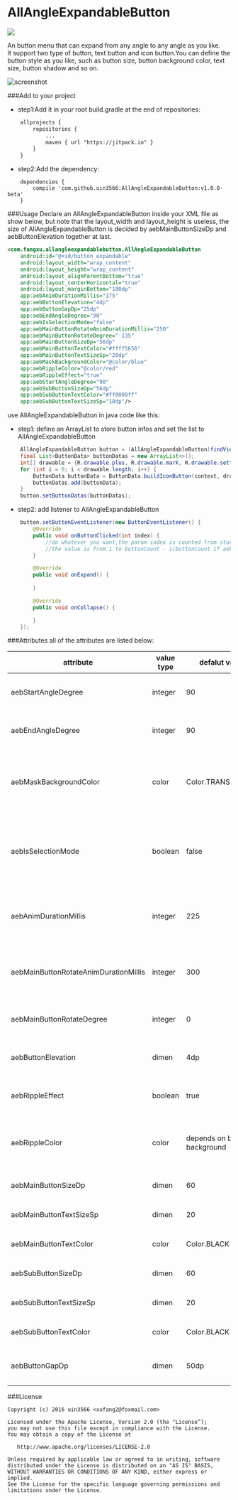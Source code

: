 AllAngleExpandableButton
=============
[![](https://jitpack.io/v/uin3566/AllAngleExpandableButton.svg)](https://jitpack.io/#uin3566/AllAngleExpandableButton)  

An button menu that can expand from any angle to any angle as you like.  
It support two type of button, text button and icon button.You can define the button style as you like, such as button size, button background color, text size, button shadow and so on.  

![screenshot](/screenshot/demo.gif)

###Add to your project
* step1:Add it in your root build.gradle at the end of repositories:
```xml
    allprojects {
        repositories {
            ...
	        maven { url "https://jitpack.io" }
        }
    }
```
* step2:Add the dependency:
```
    dependencies {
        compile 'com.github.uin3566:AllAngleExpandableButton:v1.0.0-beta'
    }
```

###Usage
Declare an AllAngleExpandableButton inside your XML file as show below, but note that the layout_width and layout_height is useless, the size of AllAngleExpandableButton is decided by aebMainButtonSizeDp and aebButtonElevation together at last. 
```xml
<com.fangxu.allangleexpandablebutton.AllAngleExpandableButton
    android:id="@+id/button_expandable"
    android:layout_width="wrap_content"
    android:layout_height="wrap_content"
    android:layout_alignParentBottom="true"
    android:layout_centerHorizontal="true"
    android:layout_marginBottom="100dp"
    app:aebAnimDurationMillis="175"
    app:aebButtonElevation="4dp"
    app:aebButtonGapDp="25dp"
    app:aebEndAngleDegree="90"
    app:aebIsSelectionMode="false"
    app:aebMainButtonRotateAnimDurationMillis="250"
    app:aebMainButtonRotateDegree="-135"
    app:aebMainButtonSizeDp="56dp"
    app:aebMainButtonTextColor="#ffff5656"
    app:aebMainButtonTextSizeSp="20dp"
    app:aebMaskBackgroundColor="@color/blue"
    app:aebRippleColor="@color/red"
    app:aebRippleEffect="true"
    app:aebStartAngleDegree="90"
    app:aebSubButtonSizeDp="56dp"
    app:aebSubButtonTextColor="#ff0000ff"
    app:aebSubButtonTextSizeSp="18dp"/>
```
use AllAngleExpandableButton in java code like this:  
* step1: define an ArrayList to store button infos and set the list to AllAngleExpandableButton
```java
    AllAngleExpandableButton button = (AllAngleExpandableButton)findViewById(R.id.button_expandable);
    final List<ButtonData> buttonDatas = new ArrayList<>();
    int[] drawable = {R.drawable.plus, R.drawable.mark, R.drawable.settings, R.drawable.heart};
    for (int i = 0; i < drawable.length; i++) {
        ButtonData buttonData = ButtonData.buildIconButton(context, drawable[i], 0);
        buttonDatas.add(buttonData);
    }
    button.setButtonDatas(buttonDatas);
```
* step2: add listener to AllAngleExpandableButton
```java
    button.setButtonEventListener(new ButtonEventListener() {
        @Override
        public void onButtonClicked(int index) {
            //do whatever you want,the param index is counted from startAngle to endAngle,  
	        //the value is from 1 to buttonCount - 1(buttonCount if aebIsSelectionMode=true)
        }

        @Override
        public void onExpand() {
            
        }

        @Override
        public void onCollapse() {

        }
    });
```

###Attributes
all of the attributes are listed below:  

|attribute|value type|defalut value| description|
|---| ---| ---|---|
|aebStartAngleDegree|integer|90|the start angle of the expand buttons|
|aebEndAngleDegree|integer|90|the end angle of the expand buttons|
|aebMaskBackgroundColor|color|Color.TRANSPARENT|the fullscreen background color when the buttons are expanded|
|aebIsSelectionMode|boolean|false|if true,when a sub button is selected,the main button is setted as the selected sub button|
|aebAnimDurationMillis|integer|225|expand and collapse animator duration in time milliseconds.|
|aebMainButtonRotateAnimDurationMillis|integer|300|the main button rotate animator duration in time milliseconds|
|aebMainButtonRotateDegree|integer|0|main button rotate degree while expanding|
|aebButtonElevation|dimen|4dp|used for draw the button shadow.|
|aebRippleEffect|boolean|true|ripple effect on main button when it's touched|
|aebRippleColor|color|depends on button background|ripple effect color, default is the light color of the button background|
|aebMainButtonSizeDp|dimen|60|the size of the main button|
|aebMainButtonTextSizeSp|dimen|20|the size of the main button text|
|aebMainButtonTextColor|color|Color.BLACK|the color of the main button text|
|aebSubButtonSizeDp|dimen|60|the size of the sub button|
|aebSubButtonTextSizeSp|dimen|20|the size of the sub button text|
|aebSubButtonTextColor|color|Color.BLACK|the color of the sub button text|
|aebButtonGapDp|dimen|50dp|the distance of main button and sub button.|

###License
```
Copyright (c) 2016 uin3566 <xufang2@foxmail.com>

Licensed under the Apache License, Version 2.0 (the "License”);
you may not use this file except in compliance with the License.
You may obtain a copy of the License at
   
   http://www.apache.org/licenses/LICENSE-2.0

Unless required by applicable law or agreed to in writing, software
distributed under the License is distributed on an "AS IS" BASIS,
WITHOUT WARRANTIES OR CONDITIONS OF ANY KIND, either express or implied.
See the License for the specific language governing permissions and
limitations under the License.
```
